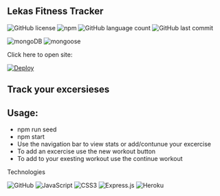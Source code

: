 ## Lekas Fitness Tracker

![GitHub license](https://img.shields.io/badge/license-MIT-blue.svg)
![npm](https://img.shields.io/npm/v/npm?color=orange&logo=npm)
![GitHub language count](https://img.shields.io/github/languages/count/elmir123/lekas-fitness-tracker?color=green)
![GitHub last commit](https://img.shields.io/github/last-commit/elmir123/lekas-fitness-tracker?color=orange)

<img alt="mongoDB" src="https://img.shields.io/badge/mongoDB-DB-green"/>
<img alt="mongoose" src="https://img.shields.io/badge/mongoose-DB-green"/>

Click here to open site:

[![Deploy](https://www.herokucdn.com/deploy/button.svg)]()

## Track your excersieses

## Usage:
- npm run seed
- npm start
- Use the navigation bar to view stats or 
    add/contunue your excercise
- To add an excercise use the new workout button
- To add to your exesting workout use the continue workout

Technologies

<p>
<img alt="GitHub" src="https://img.shields.io/badge/github-%23121011.svg?&style=for-the-badge&logo=github&logoColor=white"/>
<img alt="JavaScript" src="https://img.shields.io/badge/javascript-%23323330.svg?&style=for-the-badge&logo=javascript&logoColor=%23F7DF1E"/>
<img alt="CSS3" src="https://img.shields.io/badge/css3-%231572B6.svg?&style=for-the-badge&logo=css3&logoColor=white"/>
<img alt="Express.js" src="https://img.shields.io/badge/express.js-%23404d59.svg?&style=for-the-badge"/>
<img alt="Heroku" src="https://img.shields.io/badge/heroku-%23430098.svg?&style=for-the-badge&logo=heroku&logoColor=white"/>

</p>





